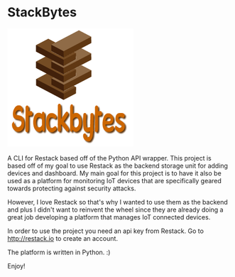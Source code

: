 # StackBytes

<img src="/Logos/logo.png">

A CLI for Restack based off of the Python API wrapper. This project is based off of my goal to use Restack as the backend storage unit for adding devices and dashboard. My main goal for this project is to have it also be used as a platform for monitoring IoT devices that are specifically geared towards protecting against security attacks.

However, I love Restack so that's why I wanted to use them as the backend and plus I didn't want to reinvent the wheel since they are already doing a great job developing a platform that manages IoT connected devices.

In order to use the project you need an api key from Restack. Go to http://restack.io to create an account.

The platform is written in Python. :)

Enjoy!
